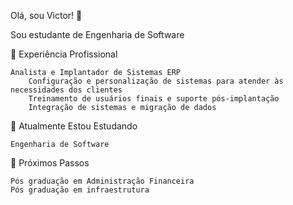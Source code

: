 Olá, sou Victor! 👋

Sou estudante de Engenharia de Software

💼 Experiência Profissional

    Analista e Implantador de Sistemas ERP
        Configuração e personalização de sistemas para atender às necessidades dos clientes
        Treinamento de usuários finais e suporte pós-implantação
        Integração de sistemas e migração de dados

🌱 Atualmente Estou Estudando

    Engenharia de Software

🚀 Próximos Passos

    Pós graduação em Administração Financeira
    Pós graduação em infraestrutura
